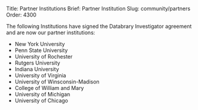 Title: Partner Institutions
Brief: Partner Institution
Slug: community/partners
Order: 4300

The following Institutions have signed the Databrary Investigator agreement and are now our partner institutions:

* New York University
* Penn State University
* University of Rochester
* Rutgers University
* Indiana University
* University of Virginia
* University of Winsconsin-Madison
* College of William and Mary
* University of Michigan 
* University of Chicago

